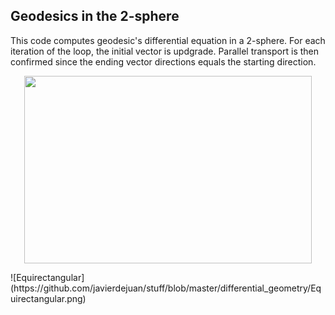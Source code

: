 ## Geodesics in the 2-sphere

This code computes geodesic's differential equation in a 2-sphere. For each iteration of the loop, the initial vector is updgrade.
Parallel transport is then confirmed since the ending vector directions equals the starting direction.
<p align="center">
  <img width="460" height="300" src="http://www.fillmurray.com/460/300">
</p>
![Equirectangular](https://github.com/javierdejuan/stuff/blob/master/differential_geometry/Equirectangular.png)
